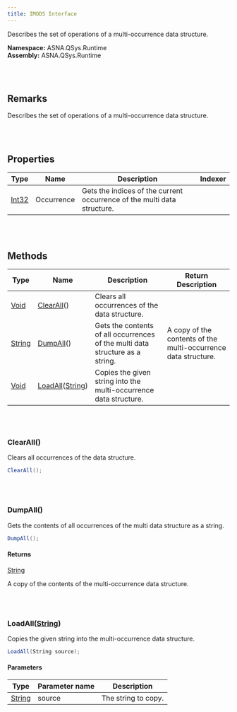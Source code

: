 ```yaml
---
title: IMODS Interface
---
```


Describes the set of operations of a multi-occurrence data structure.

**Namespace:** ASNA.QSys.Runtime <br/>
**Assembly:** ASNA.QSys.Runtime

<br>
<br>

## Remarks

Describes the set of operations of a multi-occurrence data structure.

[//]: # ($$TODO: Complete the Remarks section.)

<br>
<br>

## Properties

| Type | Name | Description | Indexer
| --- | --- | --- | --- 
| [Int32](https://docs.microsoft.com/en-us/dotnet/api/system.int32) | Occurrence | Gets the indices of the current occurrence of the multi data structure. | 

<br>
<br>

## Methods

| Type | Name | Description | Return Description 
| --- | --- | --- | --- 
| [Void](https://docs.microsoft.com/en-us/dotnet/api/system.void) | [ClearAll](#clearall)() | Clears all occurrences of the data structure. | 
| [String](https://docs.microsoft.com/en-us/dotnet/api/system.string) | [DumpAll](#dumpall)() | Gets the contents of all occurrences of the multi data structure as a string. | A copy of the contents of the multi-occurrence data structure.
| [Void](https://docs.microsoft.com/en-us/dotnet/api/system.void) | [LoadAll](#loadallstring)([String](https://docs.microsoft.com/en-us/dotnet/api/system.string)) | Copies the given string into the multi-occurrence data structure. | 

<br>
<br>

### ClearAll()

Clears all occurrences of the data structure.

```cs
ClearAll();
```


<br>
<br>

### DumpAll()

Gets the contents of all occurrences of the multi data structure as a string.

```cs
DumpAll();
```

#### Returns

[String](https://docs.microsoft.com/en-us/dotnet/api/system.string)

A copy of the contents of the multi-occurrence data structure.


<br>
<br>

### LoadAll([String](https://docs.microsoft.com/en-us/dotnet/api/system.string))

Copies the given string into the multi-occurrence data structure.

```cs
LoadAll(String source);
```

#### Parameters

| Type | Parameter name | Description
| --- | --- | ---
| [String](https://docs.microsoft.com/en-us/dotnet/api/system.string) | source | The string to copy. 


<br>
<br>

